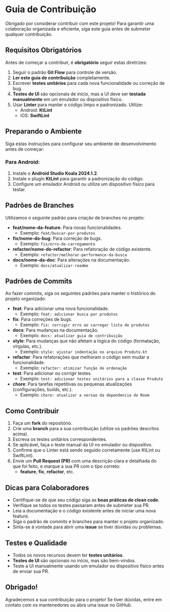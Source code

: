 # Guia de Contribuição

Obrigado por considerar contribuir com este projeto! Para garantir uma colaboração organizada e eficiente, siga este guia antes de submeter qualquer contribuição.

## Requisitos Obrigatórios

Antes de começar a contribuir, é **obrigatório** seguir estas diretrizes:

1. Seguir o padrão **Git Flow** para controle de versão.
2. **Ler este guia de contribuição** completamente.
3. Escrever **testes unitários** para cada nova funcionalidade ou correção de bug.
4. **Testes de UI** são opcionais de início, mas a UI deve ser **testada manualmente** em um emulador ou dispositivo físico.
5. Usar **Linter** para manter o código limpo e padronizado. Utilize:
    - Android: **KtLint**
    - iOS: **SwiftLint**

## Preparando o Ambiente

Siga estas instruções para configurar seu ambiente de desenvolvimento antes de começar:

### Para Android:

1. Instale o **Android Studio Koala 2024.1.2**.
2. Instale o plugin **KtLint** para garantir a padronização do código.
3. Configure um emulador Android ou utilize um dispositivo físico para testar.


## Padrões de Branches

Utilizamos o seguinte padrão para criação de branches no projeto:

- **feat/nome-da-feature**: Para novas funcionalidades.
    - Exemplo: `feat/buscar-por-produtos`
- **fix/nome-do-bug**: Para correção de bugs.
    - Exemplo: `fix/erro-de-carregamento`
- **refactor/nome-do-refactor**: Para refatoração de código existente.
    - Exemplo: `refactor/melhorar-performance-da-busca`
- **docs/nome-da-doc**: Para alterações na documentação.
    - Exemplo: `docs/atualizar-readme`


## Padrões de Commits

Ao fazer commits, siga os seguintes padrões para manter o histórico do projeto organizado:

- **feat**: Para adicionar uma nova funcionalidade.
    - Exemplo: `feat: adicionar busca por produtos`
- **fix**: Para correções de bugs.
    - Exemplo: `fix: corrigir erro ao carregar lista de produtos`
- **docs**: Para mudanças na documentação.
    - Exemplo: `docs: atualizar guia de contribuição`
- **style**: Para mudanças que não afetam a lógica do código (formatação, vírgulas, etc.).
    - Exemplo: `style: ajustar indentação no arquivo Produto.kt`
- **refactor**: Para refatorações que melhoram o código sem mudar a funcionalidade.
    - Exemplo: `refactor: otimizar função de ordenação`
- **test**: Para adicionar ou corrigir testes.
    - Exemplo: `test: adicionar testes unitários para a classe Produto`
- **chore**: Para tarefas repetitivas ou pequenas atualizações (configurações, builds, etc.).
    - Exemplo: `chore: atualizar a versao da dependencia do Room`

## Como Contribuir

1. Faça um **fork** do repositório.
2. Crie uma **branch** para a sua contribuição (utilize os padrões descritos acima).
3. Escreva os testes unitários correspondentes.
4. Se aplicável, faça o teste manual da UI no emulador ou dispositivo.
5. Confirme que o Linter está sendo seguido corretamente (use KtLint ou SwiftLint).
6. Envie um **Pull Request (PR)** com uma descrição clara e detalhada do que foi feito, e marque a sua PR com o tipo correto:
    - **feature**, **fix**, **refactor**, etc.

## Dicas para Colaboradores

- Certifique-se de que seu código siga as **boas práticas de clean code**.
- Verifique se todos os testes passaram antes de submeter sua PR.
- Leia a documentação e o código existente antes de iniciar uma nova feature.
- Siga o padrão de commits e branches para manter o projeto organizado.
- Sinta-se à vontade para abrir uma **issue** se tiver dúvidas ou problemas.

## Testes e Qualidade

- Todos os novos recursos devem ter **testes unitários**.
- **Testes de UI** são opcionais no início, mas são bem-vindos.
- Teste a UI manualmente usando um emulador ou dispositivo físico antes de enviar sua PR.

## Obrigado!

Agradecemos a sua contribuição para o projeto! Se tiver dúvidas, entre em contato com os mantenedores ou abra uma issue no GitHub.
